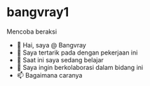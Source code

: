 # bangvray1
Mencoba beraksi

- 👋 Hai, saya @ Bangvray
- 👀 Saya tertarik pada dengan pekerjaan ini
- 🌱 Saat ini saya sedang belajar
- 💞️ Saya ingin berkolaborasi dalam bidang ini
- 📫 Bagaimana caranya
